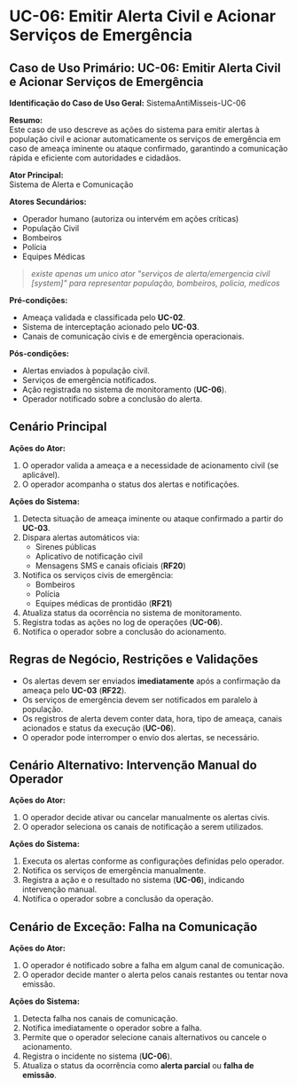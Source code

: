 # UC-06: Emitir Alerta Civil e Acionar Serviços de Emergência

## Caso de Uso Primário: UC-06: Emitir Alerta Civil e Acionar Serviços de Emergência

**Identificação do Caso de Uso Geral:** SistemaAntiMisseis-UC-06

**Resumo:**  
Este caso de uso descreve as ações do sistema para emitir alertas à população civil e acionar automaticamente os serviços de emergência em caso de ameaça iminente ou ataque confirmado, garantindo a comunicação rápida e eficiente com autoridades e cidadãos.

**Ator Principal:**  
Sistema de Alerta e Comunicação

**Atores Secundários:**  
- Operador humano (autoriza ou intervém em ações críticas)  
- População Civil
- Bombeiros
- Polícia
- Equipes Médicas
> _existe apenas um unico ator "serviços de alerta/emergencia civil [system]" para representar população, bombeiros, policia, medicos_

**Pré-condições:**  
- Ameaça validada e classificada pelo **UC-02**.  
- Sistema de interceptação acionado pelo **UC-03**.  
- Canais de comunicação civis e de emergência operacionais.

**Pós-condições:**  
- Alertas enviados à população civil.  
- Serviços de emergência notificados.  
- Ação registrada no sistema de monitoramento (**UC-06**).  
- Operador notificado sobre a conclusão do alerta.

## Cenário Principal

**Ações do Ator:**  
1. O operador valida a ameaça e a necessidade de acionamento civil (se aplicável).  
2. O operador acompanha o status dos alertas e notificações.

**Ações do Sistema:**  
1. Detecta situação de ameaça iminente ou ataque confirmado a partir do **UC-03**.  
2. Dispara alertas automáticos via:
   - Sirenes públicas  
   - Aplicativo de notificação civil  
   - Mensagens SMS e canais oficiais (**RF20**)  
3. Notifica os serviços civis de emergência:
   - Bombeiros  
   - Polícia  
   - Equipes médicas de prontidão (**RF21**)  
4. Atualiza status da ocorrência no sistema de monitoramento.  
5. Registra todas as ações no log de operações (**UC-06**).  
6. Notifica o operador sobre a conclusão do acionamento.

## Regras de Negócio, Restrições e Validações

- Os alertas devem ser enviados **imediatamente** após a confirmação da ameaça pelo **UC-03** (**RF22**).  
- Os serviços de emergência devem ser notificados em paralelo à população.  
- Os registros de alerta devem conter data, hora, tipo de ameaça, canais acionados e status da execução (**UC-06**).  
- O operador pode interromper o envio dos alertas, se necessário.

## Cenário Alternativo: Intervenção Manual do Operador

**Ações do Ator:**  
1. O operador decide ativar ou cancelar manualmente os alertas civis.  
2. O operador seleciona os canais de notificação a serem utilizados.

**Ações do Sistema:**  
1. Executa os alertas conforme as configurações definidas pelo operador.  
2. Notifica os serviços de emergência manualmente.  
3. Registra a ação e o resultado no sistema (**UC-06**), indicando intervenção manual.  
4. Notifica o operador sobre a conclusão da operação.

## Cenário de Exceção: Falha na Comunicação

**Ações do Ator:**  
1. O operador é notificado sobre a falha em algum canal de comunicação.  
2. O operador decide manter o alerta pelos canais restantes ou tentar nova emissão.

**Ações do Sistema:**  
1. Detecta falha nos canais de comunicação.  
2. Notifica imediatamente o operador sobre a falha.  
3. Permite que o operador selecione canais alternativos ou cancele o acionamento.  
4. Registra o incidente no sistema (**UC-06**).  
5. Atualiza o status da ocorrência como **alerta parcial** ou **falha de emissão**.
